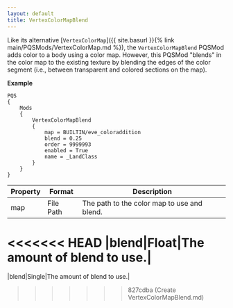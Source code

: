 ```yaml
---
layout: default
title: VertexColorMapBlend
---
```


Like its alternative [`VertexColorMap`]({{ site.basurl }}{% link main/PQSMods/VertexColorMap.md %}), the `VertexColorMapBlend` PQSMod adds color to a body using a color map. However, this PQSMod "blends" in the color map to the existing texture by blending the edges of the color segment (i.e., between transparent and colored sections on the map).

**Example**
```
PQS
{
    Mods
    {
        VertexColorMapBlend
        {
            map = BUILTIN/eve_coloraddition
            blend = 0.25
            order = 9999993
            enabled = True
            name = _LandClass
        }
    }
}
```

|Property|Format|Description|
|--------|------|-----------|
|map|File Path|The path to the color map to use and blend.|
<<<<<<< HEAD
|blend|Float|The amount of blend to use.|
=======
|blend|Single|The amount of blend to use.|
>>>>>>> 827cdba (Create VertexColorMapBlend.md)
